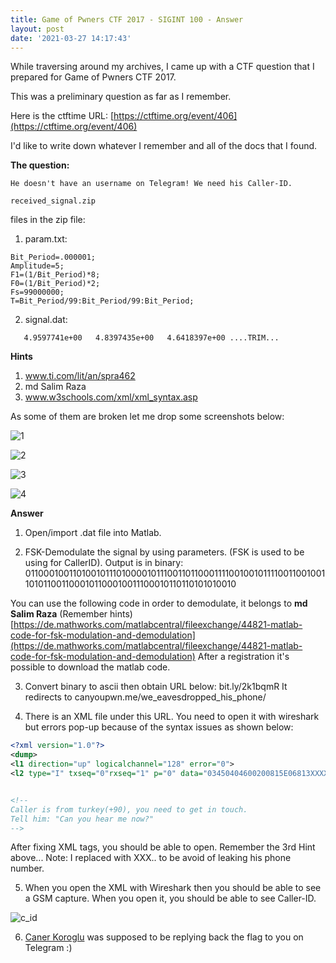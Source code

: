 ```yaml
---
title: Game of Pwners CTF 2017 - SIGINT 100 - Answer
layout: post
date: '2021-03-27 14:17:43'
---
```


While traversing around my archives, I came up with a CTF question that I prepared for Game of Pwners CTF 2017.

This was a preliminary question as far as I remember.

Here is the ctftime URL: 
[https://ctftime.org/event/406](https://ctftime.org/event/406)

I'd like to write down whatever I remember and all of the docs that I found.

**The question:**

```
He doesn't have an username on Telegram! We need his Caller-ID.

received_signal.zip
```

files in the zip file:

1) param.txt:

```
Bit_Period=.000001;                                                   
Amplitude=5;                                        
F1=(1/Bit_Period)*8;                           
F0=(1/Bit_Period)*2;                           
Fs=99000000;
T=Bit_Period/99:Bit_Period/99:Bit_Period;     
```

2) signal.dat:

```
   4.9597741e+00   4.8397435e+00   4.6418397e+00 ....TRIM... 
```

**Hints**
1.  www.ti.com/lit/an/spra462
2. md Salim Raza
3. www.w3schools.com/xml/xml_syntax.asp

As some of them are broken let me drop some screenshots below:

![1]({{site.url}}/assets/gop_ctf/hint_1.png)

![2]({{site.url}}/assets/gop_ctf/hint_2.png)

![3]({{site.url}}/assets/gop_ctf/hint_3.png)

![4]({{site.url}}/assets/gop_ctf/hint_4.png)



**Answer**

1) Open/import .dat file into Matlab.

2) FSK-Demodulate the signal by using parameters. (FSK is used to be using for CallerID). 
Output is in binary:
0110001001101001011101000010111001101100011110010010111100110010011010110011000101100010011100010110110101010010

You can use the following code in order to demodulate, it belongs to **md Salim Raza** (Remember hints)
[https://de.mathworks.com/matlabcentral/fileexchange/44821-matlab-code-for-fsk-modulation-and-demodulation](https://de.mathworks.com/matlabcentral/fileexchange/44821-matlab-code-for-fsk-modulation-and-demodulation)
After a registration it's possible to download the matlab code.

3) Convert binary to ascii then obtain URL below:
bit.ly/2k1bqmR
It redirects to canyoupwn.me/we_eavesdropped_his_phone/

4) There is an XML file under this URL. You need to open it with wireshark but errors pop-up because of the syntax issues as shown below:


```xml
<?xml version="1.0"?>
<dump>
<l1 direction="up" logicalchannel="128" error="0">
<l2 type="I" txseq="0"rxseq="1" p="0" data="03450404600200815E06813XXXXXXXXXA1150103" >


<!--
Caller is from turkey(+90), you need to get in touch.
Tell him: "Can you hear me now?"
-->
```

After fixing XML tags, you should be able to open.
Remember the 3rd Hint above...
Note: I replaced with XXX.. to be avoid of leaking his phone number.

5) When you open the XML with Wireshark then you should be able to see a GSM capture. When you open it, you should be able to see Caller-ID.

![c_id]({{site.url}}/assets/gop_ctf/callerid.png)

6) [Caner Koroglu](https://tr.linkedin.com/in/cnrkrglu) was supposed to be replying back the flag to you on Telegram :)
